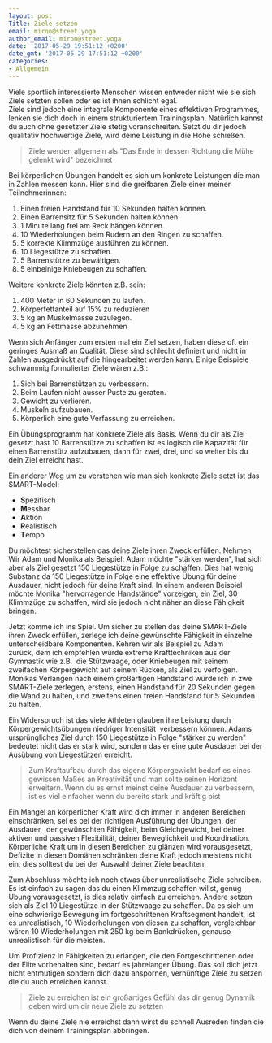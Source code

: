 ```yaml
---
layout: post
Title: Ziele setzen
email: miron@street.yoga
author_email: miron@street.yoga
date: '2017-05-29 19:51:12 +0200'
date_gmt: '2017-05-29 17:51:12 +0200'
categories:
- Allgemein
---
```

<p>Viele sportlich interessierte Menschen wissen entweder nicht wie sie sich Ziele setzten sollen oder es ist ihnen schlicht egal.<br />
Ziele sind jedoch eine integrale Komponente eines effektiven Programmes, lenken sie dich doch in einem strukturiertem Trainingsplan. Nat&uuml;rlich kannst du auch ohne gesetzter Ziele stetig voranschreiten. Setzt du dir jedoch qualitativ hochwertige Ziele, wird deine Leistung in die H&ouml;he schie&szlig;en.</p>
<blockquote class="alignment"><p>Ziele werden allgemein als "Das Ende in dessen Richtung die M&uuml;he gelenkt wird" bezeichnet</p></blockquote>
<p>Bei k&ouml;rperlichen &Uuml;bungen handelt es sich um konkrete Leistungen die man in Zahlen messen kann. Hier sind die greifbaren&nbsp;Ziele einer meiner Teilnehmerinnen:</p>
<ol>
<li>Einen freien Handstand f&uuml;r 10 Sekunden halten k&ouml;nnen.</li>
<li>Einen Barrensitz f&uuml;r 5 Sekunden halten k&ouml;nnen.</li>
<li>1 Minute lang frei am Reck h&auml;ngen k&ouml;nnen.</li>
<li>10 Wiederholungen beim Rudern an den Ringen zu schaffen.</li>
<li>5 korrekte Klimmz&uuml;ge ausf&uuml;hren zu k&ouml;nnen.</li>
<li>10 Liegest&uuml;tze zu schaffen.</li>
<li>5 Barrenst&uuml;tze zu bew&auml;ltigen.</li>
<li>5 einbeinige Kniebeugen zu schaffen.</li>
</ol>
<p>Weitere konkrete Ziele k&ouml;nnten z.B. sein:</p>
<ol>
<li>400 Meter in 60 Sekunden zu laufen.</li>
<li>K&ouml;rperfettanteil auf 15% zu reduzieren</li>
<li>5 kg an Muskelmasse zuzulegen.</li>
<li>5 kg an Fettmasse abzunehmen</li>
</ol>
<p>Wenn sich Anf&auml;nger zum ersten mal ein Ziel setzen, haben diese oft ein geringes Ausma&szlig; an Qualit&auml;t. Diese sind schlecht definiert und nicht in Zahlen ausgedr&uuml;ckt auf die hingearbeitet werden kann. Einige Beispiele schwammig formulierter Ziele w&auml;ren z.B.:</p>
<ol>
<li>Sich bei Barrenst&uuml;tzen zu verbessern.</li>
<li>Beim Laufen nicht ausser Puste zu geraten.</li>
<li>Gewicht zu verlieren.</li>
<li>Muskeln aufzubauen.</li>
<li>K&ouml;rperlich eine gute Verfassung zu erreichen.</li>
</ol>
<p>Ein &Uuml;bungsprogramm hat konkrete Ziele als Basis. Wenn du dir als Ziel gesetzt hast 10 Barrenst&uuml;tze zu schaffen ist es logisch die Kapazit&auml;t f&uuml;r einen Barrenst&uuml;tz aufzubauen, dann f&uuml;r zwei, drei, und so weiter bis du dein Ziel erreicht hast.</p>
<p>Ein anderer Weg um zu verstehen wie man sich konkrete Ziele setzt ist das SMART-Model:</p>
<ul>
<li><strong>S</strong>pezifisch</li>
<li><strong>M</strong>essbar</li>
<li><strong>A</strong>ktion</li>
<li><strong>R</strong>ealistisch</li>
<li><strong>T</strong>empo</li>
</ul>
<p>Du m&ouml;chtest sicherstellen das deine Ziele ihren Zweck erf&uuml;llen. Nehmen Wir Adam und Monika als Beispiel: Adam m&ouml;chte "st&auml;rker werden", hat sich aber als Ziel gesetzt 150 Liegest&uuml;tze in Folge zu schaffen. Dies hat wenig Substanz da 150 Liegest&uuml;tze in Folge eine effektive &Uuml;bung f&uuml;r deine Ausdauer, nicht jedoch f&uuml;r deine Kraft sind. In einem anderen Beispiel m&ouml;chte Monika "hervorragende Handst&auml;nde" vorzeigen, ein Ziel, 30 Klimmz&uuml;ge zu schaffen, wird sie jedoch nicht n&auml;her an diese F&auml;higkeit bringen.</p>
<p>Jetzt komme ich ins Spiel. Um sicher zu stellen das deine SMART-Ziele ihren Zweck erf&uuml;llen, zerlege ich deine gew&uuml;nschte F&auml;higkeit in einzelne unterscheidbare Komponenten. Kehren wir als Beispiel zu Adam zur&uuml;ck,&nbsp;dem ich empfehlen w&uuml;rde&nbsp;extreme Krafttechniken aus der Gymnastik wie z.B. &nbsp;die St&uuml;tzwaage, oder Kniebeugen mit seinem zweifachen K&ouml;rpergewicht auf seinem R&uuml;cken, als Ziel zu verfolgen. Monikas Verlangen nach einem gro&szlig;artigen Handstand w&uuml;rde ich in zwei SMART-Ziele zerlegen, erstens, einen Handstand f&uuml;r 20 Sekunden gegen die Wand zu halten, und zweitens einen freien Handstand f&uuml;r 5 Sekunden zu halten.</p>
<p>Ein Widerspruch ist das viele Athleten glauben ihre Leistung durch K&ouml;rpergewichts&uuml;bungen niedriger Intensit&auml;t &nbsp;verbessern k&ouml;nnen. Adams urspr&uuml;ngliches Ziel durch 150 Liegest&uuml;tze in Folge "st&auml;rker zu werden" bedeutet nicht das er stark wird,&nbsp;sondern das er eine gute Ausdauer bei der Aus&uuml;bung von Liegest&uuml;tzen erreicht.</p>
<blockquote><p>Zum Kraftaufbau durch das eigene K&ouml;rpergewicht bedarf es eines gewissen Ma&szlig;es an Kreativit&auml;t und man sollte seinen Horizont erweitern. Wenn du es ernst meinst deine Ausdauer zu verbessern, ist es viel einfacher wenn du bereits stark und kr&auml;ftig bist</p></blockquote>
<p>Ein Mangel an k&ouml;rperlicher Kraft wird dich immer in anderen Bereichen einschr&auml;nken, sei es bei der richtigen Ausf&uuml;hrung der &Uuml;bungen, der Ausdauer, &nbsp;der gew&uuml;nschten F&auml;higkeit, beim Gleichgewicht, bei deiner aktiven und passiven Flexibilit&auml;t, deiner Beweglichkeit und Koordination. K&ouml;rperliche Kraft um in diesen Bereichen zu gl&auml;nzen&nbsp;wird vorausgesetzt, Defizite in diesen Dom&auml;nen schr&auml;nken deine Kraft jedoch meistens nicht ein, dies solltest du bei der Auswahl deiner Ziele beachten.</p>
<p>Zum Abschluss m&ouml;chte ich noch etwas &uuml;ber unrealistische Ziele schreiben. Es ist einfach zu sagen das du einen Klimmzug schaffen willst, genug &Uuml;bung vorausgesetzt, is dies relativ einfach zu erreichen. Andere setzen sich als Ziel 10 Liegest&uuml;tze in der St&uuml;tzwaage zu schaffen. Da es sich um eine schwierige Bewegung im fortgeschrittenen Kraftsegment handelt, ist es unrealistisch, 10 Wiederholungen von diesen zu schaffen, vergleichbar w&auml;ren 10 Wiederholungen mit 250 kg beim Bankdr&uuml;cken, genauso unrealistisch f&uuml;r die meisten.</p>
<p>Um Profizienz&nbsp;in F&auml;higkeiten zu erlangen, die den Fortgeschrittenen oder der Elite vorbehalten sind, bedarf es jahrelanger &Uuml;bung. Das soll dich jetzt nicht entmutigen sondern dich dazu anspornen, vern&uuml;nftige Ziele zu setzen die du auch erreichen kannst.</p>
<blockquote><p>Ziele zu erreichen ist ein gro&szlig;artiges Gef&uuml;hl das dir genug Dynamik geben wird um dir neue Ziele zu setzten</p></blockquote>
<p>Wenn du deine Ziele nie erreichst dann wirst du schnell Ausreden finden die dich von deinem Trainingsplan abbringen.</p>
<p>&nbsp;</p>
<p>&nbsp;</p>
<p>&nbsp;</p>
<p>&nbsp;</p>

